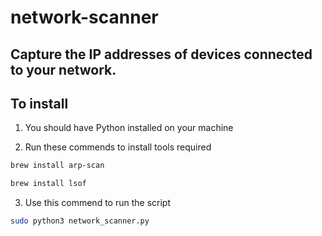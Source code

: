 # network-scanner

## Capture the IP addresses of devices connected to your network.

## To install

1. You should have Python installed on your machine

2. Run these commends to install tools required

```bash
brew install arp-scan
```

```bash
brew install lsof
```

3. Use this commend to run the script

```bash
sudo python3 network_scanner.py
```
